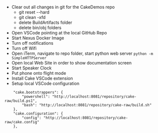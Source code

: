 * Clear out all changes in git for the CakeDemos repo
  * git reset --hard
  * git clean -xfd
  * delete BuildArtifacts folder
  * delete bin/obj folders
* Open VSCode pointing at the local GitHub Repo
* Start Nexus Docker Image
* Turn off notifications
* Turn off Wifi
* Open iTerm, navigate to repo folder, start python web server `python -m SimpleHTTPServer`
* Open local Web Site in order to show documentation screen
* Start Speaker Clock
* Put phone onto flight mode
* Install Cake VSCode extension
* Setup local VSCode configuration
```
    "cake.bootstrappers": {
        "powershell": "http://localhost:8081/repository/cake-raw/build.ps1",
        "bash": "http://localhost:8081/repository/cake-raw/build.sh"
    },
    "cake.configuration": {
        "config": "http://localhost:8081/repository/cake-raw/cake.config"
    },
```
